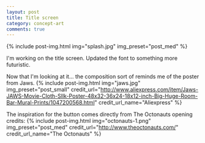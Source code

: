 ```yaml
---
layout: post
title: Title screen
category: concept-art
comments: true
---
```


{% include post-img.html img="splash.jpg" img_preset="post_med" %}

I'm working on the title screen. Updated the font to something more futuristic.

Now that I'm looking at it... the composition sort of reminds me of the poster from Jaws.
{% include post-img.html img="jaws.jpg" img_preset="post_small" credit_url="http://www.aliexpress.com/item/Jaws-JAWS-Movie-Cloth-SIlk-Poster-48x32-36x24-18x12-inch-Big-Huge-Room-Bar-Mural-Prints/1047200568.html" credit_url_name="Aliexpress" %}

The inspiration for the button comes directly from The Octonauts opening credits:
{% include post-img.html img="octonauts-1.png" img_preset="post_med" credit_url="http://www.theoctonauts.com/" credit_url_name="The Octonauts" %}




